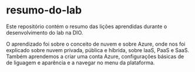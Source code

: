 # resumo-do-lab
Este repositório contém o resumo das lições aprendidas durante o desenvolvimento do lab na DIO.

O aprendizado foi sobre o conceito de nuvem e sobre Azure, onde nos foi explicado sobre nuvem privada, pública e híbrida, sobre IaaS, PaaS e SaaS. Também aprendemos a criar uma conta Azure, configurações básicas de de liguagem e aparência e a navegar no menu da plataforma.
